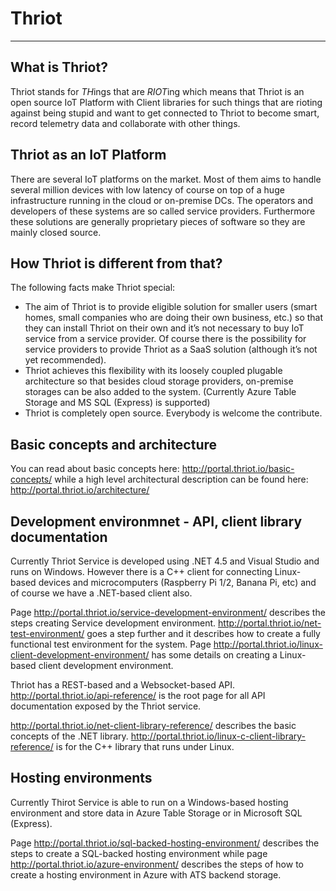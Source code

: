 # Thriot

---

## What is Thriot?

Thriot stands for *TH*ings that are *RIOT*ing which means that Thriot is an open source IoT Platform with Client libraries for such things that are rioting against being stupid and want to get connected to Thriot to become smart, record telemetry data and collaborate with other things.

## Thriot as an IoT Platform

There are several IoT platforms on the market. Most of them aims to handle several million devices with low latency of course on top of a huge infrastructure running in the cloud or on-premise DCs. The operators and developers of  these systems are so called service providers. Furthermore these solutions are generally proprietary pieces of software so they are mainly closed source.

## How Thriot is different from that?

The following facts make Thriot special:
- The aim of Thriot is to provide eligible solution for smaller users (smart homes, small companies who are doing their own business, etc.) so that they can install Thriot on their own and it’s not necessary to buy IoT service from a service provider. Of course there is the possibility for service providers to provide Thriot as a SaaS solution (although it’s not yet recommended).
- Thriot achieves this flexibility with its loosely coupled plugable architecture so that besides cloud storage providers, on-premise storages can be also added to the system. (Currently Azure Table Storage and MS SQL (Express) is supported)
- Thriot is completely open source. Everybody is welcome the contribute. 

## Basic concepts and architecture

You can read about basic concepts here: http://portal.thriot.io/basic-concepts/ while a high level architectural description can be found here: http://portal.thriot.io/architecture/

## Development environmnet - API, client library documentation

Currently Thriot Service is developed using .NET 4.5 and Visual Studio and runs on Windows. However there is a C++ client for connecting Linux-based devices and microcomputers (Raspberry Pi 1/2, Banana Pi, etc) and of course we have a .NET-based client also.

Page http://portal.thriot.io/service-development-environment/ describes the steps creating Service development environment. http://portal.thriot.io/net-test-environment/ goes a step further and it describes how to create a fully functional test environment for the system. Page http://portal.thriot.io/linux-client-development-environment/ has some details on creating a Linux-based client development environment. 

Thriot has a REST-based and a Websocket-based API. http://portal.thriot.io/api-reference/ is the root page for all API documentation exposed by the Thriot service.

http://portal.thriot.io/net-client-library-reference/ describes the basic concepts of the .NET library. http://portal.thriot.io/linux-c-client-library-reference/ is for the C++ library that runs under Linux.

## Hosting environments

Currently Thirot Service is able to run on a Windows-based hosting environment and store data in Azure Table Storage or in  Microsoft SQL (Express).

Page http://portal.thriot.io/sql-backed-hosting-environment/ describes the steps to create a SQL-backed hosting environment while page http://portal.thriot.io/azure-environment/ describes the steps of how to create a hosting environment in Azure with ATS backend storage.

